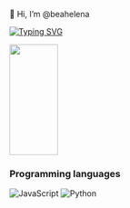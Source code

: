 👋 Hi, I’m @beahelena

<!---
beahelena/beahelena is a ✨ special ✨ repository because its `README.md` (this file) appears on your GitHub profile.
You can click the Preview link to take a look at your changes.
--->
[![Typing SVG](https://readme-typing-svg.herokuapp.com/?color=ff91a4&size=35&center=true&vCenter=true&width=1000&lines=HELLO,+My+name+is+Beatriz+Helena;I'm+20+years+old;I'm+from+Brazil;I'm+a+Information+Systems+student;Be+Welcome!+:%29)](https://git.io/typing-svg)

<div align>  
  <img width="41%" height="195px" src="https://github-readme-stats-git-masterrstaa-rickstaa.vercel.app/api/top-langs/?username=beahelena&layout=compact&bg_color=000&border_color=ff91a4&title_color=E94D5F&text_color=FFF" />
</div>

### Programming languages
![JavaScript](https://img.shields.io/badge/JavaScript-000?style=for-the-badge&logo=javascript)
![Python](https://img.shields.io/badge/Python-000?style=for-the-badge&logo=python)
